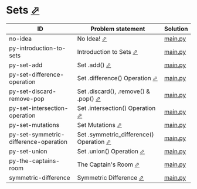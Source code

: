 # Sets [⬀](https://www.hackerrank.com/domains/python/p-yets)


| ID                                    | Problem statement                                                                                                      | Solution                                                 |
|---------------------------------------|------------------------------------------------------------------------------------------------------------------------|----------------------------------------------------------|
| no-idea                               | No Idea! [⬀](https://www.hackerrank.com/challenges/no-idea)                                                            | [main.py](no-idea/main.py)                               |
| py-introduction-to-sets               | Introduction to Sets [⬀](https://www.hackerrank.com/challenges/py-introduction-to-sets)                                | [main.py](py-introduction-to-sets/main.py)               |
| py-set-add                            | Set .add() [⬀](https://www.hackerrank.com/challenges/py-set-add)                                                       | [main.py](py-set-add/main.py)                            |
| py-set-difference-operation           | Set .difference() Operation [⬀](https://www.hackerrank.com/challenges/py-set-difference-operation)                     | [main.py](py-set-difference-operation/main.py)           |
| py-set-discard-remove-pop             | Set .discard(), .remove() & .pop() [⬀](https://www.hackerrank.com/challenges/py-set-discard-remove-pop)                | [main.py](py-set-discard-remove-pop/main.py)             |
| py-set-intersection-operation         | Set .intersection() Operation [⬀](https://www.hackerrank.com/challenges/py-set-intersection-operation)                 | [main.py](py-set-intersection-operation/main.py)         |
| py-set-mutations                      | Set Mutations [⬀](https://www.hackerrank.com/challenges/py-set-mutations)                                              | [main.py](py-set-mutations/main.py)                      |
| py-set-symmetric-difference-operation | Set .symmetric_difference() Operation [⬀](https://www.hackerrank.com/challenges/py-set-symmetric-difference-operation) | [main.py](py-set-symmetric-difference-operation/main.py) |
| py-set-union                          | Set .union() Operation [⬀](https://www.hackerrank.com/challenges/py-set-union)                                         | [main.py](py-set-union/main.py)                          |
| py-the-captains-room                  | The Captain's Room [⬀](https://www.hackerrank.com/challenges/py-the-captains-room)                                     | [main.py](py-the-captains-room/main.py)                  |
| symmetric-difference                  | Symmetric Difference [⬀](https://www.hackerrank.com/challenges/symmetric-difference)                                   | [main.py](symmetric-difference/main.py)                  |

